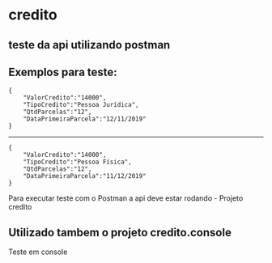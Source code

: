 # credito

## teste da api utilizando postman
Exemplos para teste:
----------------
    {
        "ValorCredito":"14000",
        "TipoCredito":"Pessoa Jurídica",
        "QtdParcelas":"12",
        "DataPrimeiraParcela":"12/11/2019"
    }
----------------
    {
        "ValorCredito":"14000",
        "TipoCredito":"Pessoa Física",
        "QtdParcelas":"12",
        "DataPrimeiraParcela":"11/12/2019"
    }

Para executar teste com o Postman a api deve estar rodando - Projeto credito

## Utilizado tambem o projeto credito.console
Teste em console
